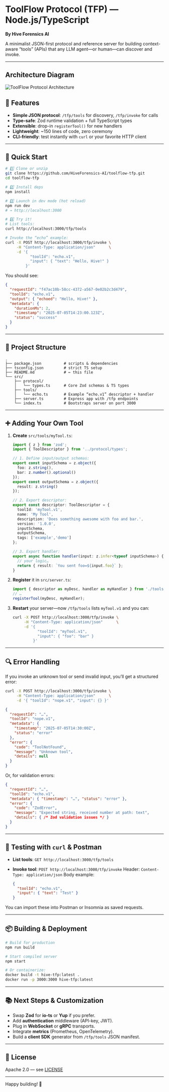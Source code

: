 
# ToolFlow Protocol (TFP) — Node.js/TypeScript

**By Hive Forensics AI**

A minimalist JSON-first protocol and reference server for building context-aware “tools” (APIs) that any LLM agent—or human—can discover and invoke.

---

## Architecture Diagram

![ToolFlow Protocol Architecture](toolflow.png)

## 🚀 Features

* **Simple JSON protocol**: `/tfp/tools` for discovery, `/tfp/invoke` for calls
* **Type-safe**: Zod runtime validation + full TypeScript types
* **Extensible**: drop-in `registerTool()` for new handlers
* **Lightweight**: \~150 lines of code, zero ceremony
* **CLI-friendly**: test instantly with `curl` or your favorite HTTP client

---

## 🏁 Quick Start

```bash
# 1️⃣ Clone or unzip
git clone https://github.com/HiveForensics-AI/toolflow-tfp.git
cd toolflow-tfp

# 2️⃣ Install deps
npm install

# 3️⃣ Launch in dev mode (hot reload)
npm run dev
# → http://localhost:3000

# 4️⃣ Try it!
# List tools:
curl http://localhost:3000/tfp/tools

# Invoke the “echo” example:
curl -X POST http://localhost:3000/tfp/invoke \
     -H "Content-Type: application/json"      \
     -d '{
           "toolId": "echo.v1",
           "input": { "text": "Hello, Hive!" }
         }'
```

You should see:

```json
{
  "requestId": "f47ac10b-58cc-4372-a567-0e02b2c3d479",
  "toolId": "echo.v1",
  "output": { "echoed": "Hello, Hive!" },
  "metadata": {
    "durationMs": 2,
    "timestamp": "2025-07-05T14:23:00.123Z",
    "status": "success"
  }
}
```

---

## 📁 Project Structure

```
.
├── package.json          # scripts & dependencies
├── tsconfig.json         # strict TS setup
├── README.md             # ← this file
└── src/
    ├── protocol/
    │   └── types.ts      # Core Zod schemas & TS types
    ├── tools/
    │   └── echo.ts       # Example “echo.v1” descriptor + handler
    ├── server.ts         # Express app with /tfp endpoints
    └── index.ts          # Bootstraps server on port 3000
```

---

## ➕ Adding Your Own Tool

1. **Create** `src/tools/myTool.ts`:

   ```ts
   import { z } from 'zod';
   import { ToolDescriptor } from '../protocol/types';

   // 1. Define input/output schemas:
   export const inputSchema = z.object({
     foo: z.string(),
     bar: z.number().optional()
   });
   export const outputSchema = z.object({
     result: z.string()
   });

   // 2. Export descriptor:
   export const descriptor: ToolDescriptor = {
     toolId: 'myTool.v1',
     name: 'My Tool',
     description: 'Does something awesome with foo and bar.',
     version: '1.0.0',
     inputSchema,
     outputSchema,
     tags: ['example','demo']
   };

   // 3. Export handler:
   export async function handler(input: z.infer<typeof inputSchema>) {
     // your logic…
     return { result: `You sent foo=${input.foo}` };
   }
   ```

2. **Register** it in `src/server.ts`:

   ```ts
   import { descriptor as myDesc, handler as myHandler } from './tools/myTool';
   // …
   registerTool(myDesc, myHandler);
   ```

3. **Restart** your server—now `/tfp/tools` lists `myTool.v1` and you can:

   ```bash
   curl -X POST http://localhost:3000/tfp/invoke \
        -H "Content-Type: application/json"      \
        -d '{
              "toolId": "myTool.v1",
              "input": { "foo": "bar" }
            }'
   ```

---

## 🔍 Error Handling

If you invoke an unknown tool or send invalid input, you’ll get a structured error:

```bash
curl -X POST http://localhost:3000/tfp/invoke \
     -H "Content-Type: application/json"      \
     -d '{ "toolId": "nope.v1", "input": {} }'
```

```json
{
  "requestId": "…",
  "toolId": "nope.v1",
  "metadata": {
    "timestamp": "2025-07-05T14:30:00Z",
    "status": "error"
  },
  "error": {
    "code": "ToolNotFound",
    "message": "Unknown tool",
    "details": null
  }
}
```

Or, for validation errors:

```json
{
  "requestId": "…",
  "toolId": "echo.v1",
  "metadata": { "timestamp": "…", "status": "error" },
  "error": {
    "code": "ZodError",
    "message": "Expected string, received number at path: text",
    "details": { /* Zod validation issues */ }
  }
}
```

---

## 🧪 Testing with `curl` & Postman

* **List tools**:
  `GET http://localhost:3000/tfp/tools`

* **Invoke tool**:
  `POST http://localhost:3000/tfp/invoke`
  Header: `Content-Type: application/json`
  Body example:

  ```json
  {
    "toolId": "echo.v1",
    "input": { "text": "Test" }
  }
  ```

You can import these into Postman or Insomnia as saved requests.

---

## 📦 Building & Deployment

```bash
# Build for production
npm run build

# Start compiled server
npm start

# Or containerize:
docker build -t hive-tfp:latest .
docker run -p 3000:3000 hive-tfp:latest
```

---

## 📚 Next Steps & Customization

* Swap **Zod** for **io-ts** or **Yup** if you prefer.
* Add **authentication** middleware (API-key, JWT).
* Plug in **WebSocket** or **gRPC** transports.
* Integrate **metrics** (Prometheus, OpenTelemetry).
* Build a **client SDK** generator from `/tfp/tools` JSON manifest.

---

## 📜 License

Apache 2.0 — see [LICENSE](LICENSE)

---

Happy building! 🚀
